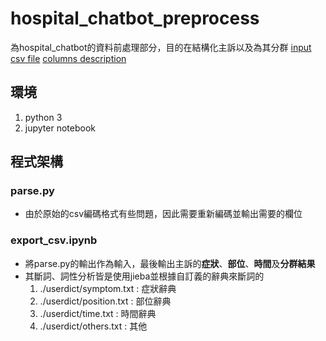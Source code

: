 # hospital_chatbot_preprocess
為hospital_chatbot的資料前處理部分，目的在結構化主訴以及為其分群
[input csv file](https://drive.google.com/open?id=1X-KZ8BpUlMSTF645GtsHREtLibdvXcAt)
[columns description](https://drive.google.com/open?id=1CyHV_F2go8RAE_vlemtM4ybkNAuEZ5XZ)

## 環境
1. python 3
2. jupyter notebook

## 程式架構
### parse.py
* 由於原始的csv編碼格式有些問題，因此需要重新編碼並輸出需要的欄位

### export_csv.ipynb
* 將parse.py的輸出作為輸入，最後輸出主訴的**症狀**、**部位**、**時間**及**分群結果**
* 其斷詞、詞性分析皆是使用jieba並根據自訂義的辭典來斷詞的
    1. ./userdict/symptom.txt : 症狀辭典
    2. ./userdict/position.txt : 部位辭典
    3. ./userdict/time.txt : 時間辭典
    4. ./userdict/others.txt : 其他